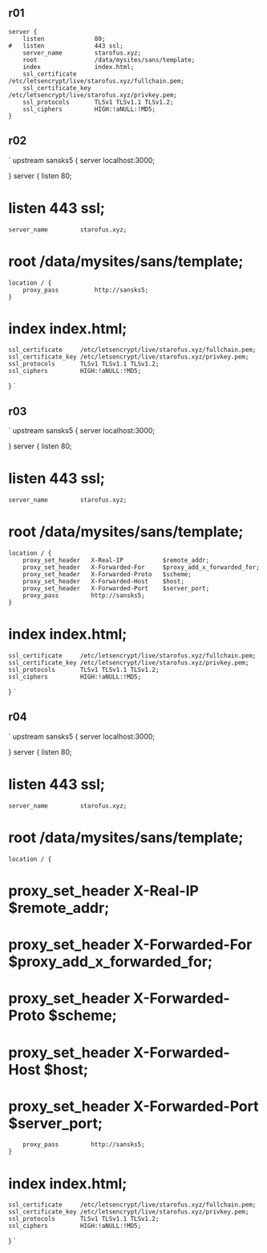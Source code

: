 ## r01
```
server {
    listen              80;
#   listen              443 ssl;
    server_name         starofus.xyz;
    root                /data/mysites/sans/template;
    index               index.html;
    ssl_certificate     /etc/letsencrypt/live/starofus.xyz/fullchain.pem;
    ssl_certificate_key /etc/letsencrypt/live/starofus.xyz/privkey.pem;
    ssl_protocols       TLSv1 TLSv1.1 TLSv1.2;
    ssl_ciphers         HIGH:!aNULL:!MD5;
}
```

## r02
`
upstream sansks5 {
    server localhost:3000;
    
}
server {
    listen              80;
#   listen              443 ssl;
    server_name         starofus.xyz;
#   root                /data/mysites/sans/template;
    location / {
        proxy_pass          http://sansks5;
    }
#   index               index.html;
    ssl_certificate     /etc/letsencrypt/live/starofus.xyz/fullchain.pem;
    ssl_certificate_key /etc/letsencrypt/live/starofus.xyz/privkey.pem;
    ssl_protocols       TLSv1 TLSv1.1 TLSv1.2;
    ssl_ciphers         HIGH:!aNULL:!MD5;
}
`

## r03

`
upstream sansks5 {
    server localhost:3000;

}
server {
    listen              80;
#   listen              443 ssl;
    server_name         starofus.xyz;
#   root                /data/mysites/sans/template;
    location / {            
        proxy_set_header   X-Real-IP           $remote_addr;
        proxy_set_header   X-Forwarded-For     $proxy_add_x_forwarded_for;
        proxy_set_header   X-Forwarded-Proto   $scheme;
        proxy_set_header   X-Forwarded-Host    $host;
        proxy_set_header   X-Forwarded-Port    $server_port;
        proxy_pass         http://sansks5;
    }
#   index               index.html;
    ssl_certificate     /etc/letsencrypt/live/starofus.xyz/fullchain.pem;
    ssl_certificate_key /etc/letsencrypt/live/starofus.xyz/privkey.pem;
    ssl_protocols       TLSv1 TLSv1.1 TLSv1.2;
    ssl_ciphers         HIGH:!aNULL:!MD5;
}
`

## r04
`
upstream sansks5 {
    server localhost:3000;

}
server {
    listen              80;
#   listen              443 ssl;
    server_name         starofus.xyz;
#   root                /data/mysites/sans/template;
    location / {
#        proxy_set_header   X-Real-IP           $remote_addr;
#        proxy_set_header   X-Forwarded-For     $proxy_add_x_forwarded_for;
#        proxy_set_header   X-Forwarded-Proto   $scheme;
#        proxy_set_header   X-Forwarded-Host    $host;
#        proxy_set_header   X-Forwarded-Port    $server_port;
        proxy_pass         http://sansks5;
    }
#   index               index.html;
    ssl_certificate     /etc/letsencrypt/live/starofus.xyz/fullchain.pem;
    ssl_certificate_key /etc/letsencrypt/live/starofus.xyz/privkey.pem;
    ssl_protocols       TLSv1 TLSv1.1 TLSv1.2;
    ssl_ciphers         HIGH:!aNULL:!MD5;
}
`
